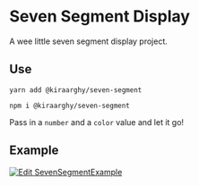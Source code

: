 # Seven Segment Display

A wee little seven segment display project.

## Use

`yarn add @kiraarghy/seven-segment`

`npm i @kiraarghy/seven-segment`

Pass in a `number` and a `color` value and let it go!

## Example 

[![Edit SevenSegmentExample](https://codesandbox.io/static/img/play-codesandbox.svg)](https://codesandbox.io/s/sevensegmentexample-wcpg2?fontsize=14)
